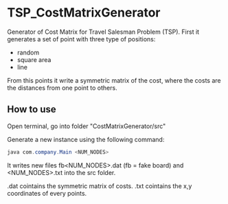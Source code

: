 # TSP_CostMatrixGenerator
Generator of Cost Matrix for Travel Salesman Problem (TSP). First it generates a set of point with three type of positions:
- random
- square area
- line

From this points it write a symmetric matrix of the cost, where the costs are the distances from one point to others.

## How to use
Open terminal, go into folder "CostMatrixGenerator/src"

Generate a new instance using the following command:

	
```powershell
java com.company.Main <NUM_NODES>
```
  
It writes new files fb<NUM_NODES>.dat (fb = fake board) and <NUM_NODES>.txt into the src folder.

.dat cointains the symmetric matrix of costs.
.txt cointains the x,y coordinates of every points.
